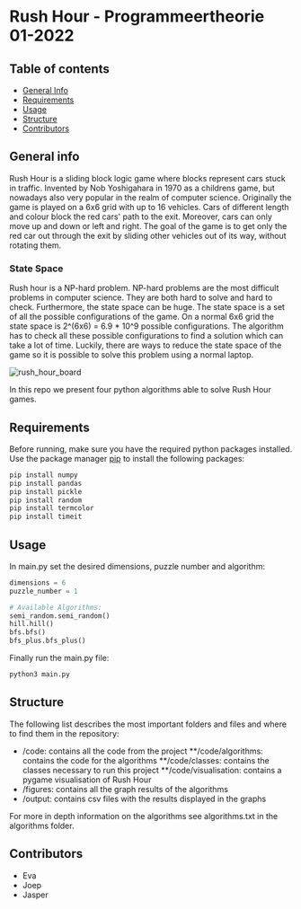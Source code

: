 # Rush Hour - Programmeertheorie 01-2022
## Table of contents
* [General Info](#general-info)
* [Requirements](#requirements)
* [Usage](#usage)
* [Structure](#structure)
* [Contributors](#contributors) 



## General info
Rush Hour is a sliding block logic game where blocks represent cars stuck in traffic. Invented by Nob Yoshigahara in 1970 as a childrens game, but nowadays also very popular in the realm of computer science. Originally the game is played on a 6x6 grid with up to 16 vehicles. Cars of different length and colour block the red cars' path to the exit. Moreover, cars can only move up and down or left and right. The goal of the game is to get only the red car out through the exit by sliding other vehicles out of its way, without rotating them. 

### State Space
Rush hour is a NP-hard problem. NP-hard problems are the most difficult problems in computer science. They are both hard to solve and hard to check. Furthermore, the state space can be huge. The state space is a set of all the possible configurations of the game. On a normal 6x6 grid the state space is 2^(6x6) = 6.9 * 10^9 possible configurations. The algorithm has to check all these possible configurations to find a solution which can take a lot of time. Luckily, there are ways to reduce the state space of the game so it is possible to solve this problem using a normal laptop.

![rush_hour_board](https://user-images.githubusercontent.com/90269748/151796919-3fa5c988-74ea-486c-9b36-08c6178d9c87.png)

In this repo we present four python algorithms able to solve Rush Hour games. 

## Requirements
Before running, make sure you have the required python packages installed. 
Use the package manager [pip](https://pip.pypa.io/en/stable/) to install the following packages:
```bash
pip install numpy
pip install pandas
pip install pickle
pip install random 
pip install termcolor
pip install timeit
```

## Usage
In main.py set the desired dimensions, puzzle number and algorithm: 


```python
dimensions = 6
puzzle_number = 1

# Available Algorithms: 
semi_random.semi_random()
hill.hill()
bfs.bfs()
bfs_plus.bfs_plus()
```
Finally run the main.py file:
```bash 
python3 main.py
```

## Structure 

The following list describes the most important folders and files and where to find them in the repository:

* /code: contains all the code from the project
  **/code/algorithms: contains the code for the algorithms
  **/code/classes: contains the classes necessary to run this project 
  **/code/visualisation: contains a pygame visualisation of Rush Hour 
* /figures: contains all the graph results of the algorithms
* /output: contains csv files with the results displayed in the graphs

For more in depth information on the algorithms see algorithms.txt in the algorithms folder.

## Contributors
* Eva
* Joep 
* Jasper
